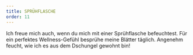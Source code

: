 ```yaml
---
title: SPRÜHFLASCHE
order: 11
---
```


Ich freue mich auch, wenn du mich mit einer Sprühflasche befeuchtest. Für ein perfektes Wellness-Gefühl besprühe meine Blätter täglich. Angenehm feucht, wie ich es aus dem Dschungel gewohnt bin\!
